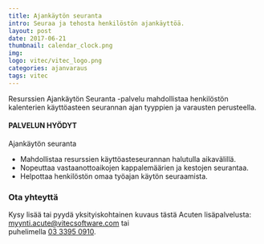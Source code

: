 ```yaml
---
title: Ajankäytön seuranta
intro: Seuraa ja tehosta henkilöstön ajankäyttöä.
layout: post
date: 2017-06-21
thumbnail: calendar_clock.png
img: 
logo: vitec/vitec_logo.png
categories: ajanvaraus
tags: vitec
---
```

Resurssien Ajankäytön Seuranta -palvelu mahdollistaa henkilöstön kalenterien käyttöasteen seurannan ajan tyyppien ja varausten perusteella. 

#### PALVELUN HYÖDYT

Ajankäytön seuranta

- Mahdollistaa resurssien käyttöasteseurannan halutulla aikavälillä.
- Nopeuttaa vastaanottoaikojen kappalemäärien ja kestojen seurantaa. 
- Helpottaa henkilöstön omaa työajan käytön seuraamista.

### Ota yhteyttä

Kysy lisää tai pyydä yksityiskohtainen kuvaus tästä Acuten lisäpalvelusta: 
[myynti.acute@vitecsoftware.com](mailto://myynti.acute@vitecsoftware.com) tai  
puhelimella [03 3395 0910](tel://+358333950910).
